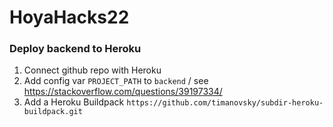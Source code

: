 # HoyaHacks22


### Deploy backend to Heroku

1. Connect github repo with Heroku
2. Add config var `PROJECT_PATH` to `backend` / see https://stackoverflow.com/questions/39197334/
3. Add a Heroku Buildpack 
`https://github.com/timanovsky/subdir-heroku-buildpack.git`